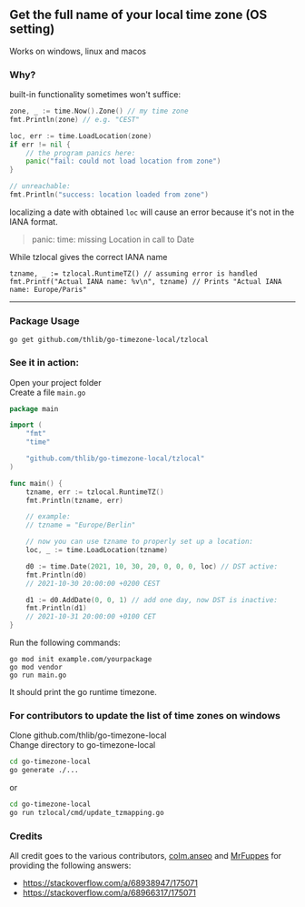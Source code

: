 ## Get the full name of your local time zone (OS setting)

Works on windows, linux and macos

### Why?
built-in functionality sometimes won't suffice:
```go
zone, _ := time.Now().Zone() // my time zone
fmt.Println(zone) // e.g. "CEST"

loc, err := time.LoadLocation(zone)
if err != nil {
    // the program panics here:
    panic("fail: could not load location from zone")
}

// unreachable:
fmt.Println("success: location loaded from zone")
```
localizing a date with obtained `loc` will cause an error because it's not in the IANA format.
> panic: time: missing Location in call to Date

While tzlocal gives the correct IANA name
```
tzname, _ := tzlocal.RuntimeTZ() // assuming error is handled
fmt.Printf("Actual IANA name: %v\n", tzname) // Prints "Actual IANA name: Europe/Paris"
```

---

### Package Usage
```
go get github.com/thlib/go-timezone-local/tzlocal
```

### See it in action:

Open your project folder  
Create a file `main.go`

```go
package main

import (
    "fmt"
    "time"

    "github.com/thlib/go-timezone-local/tzlocal"
)

func main() {
    tzname, err := tzlocal.RuntimeTZ()
    fmt.Println(tzname, err)

    // example:
    // tzname = "Europe/Berlin"

    // now you can use tzname to properly set up a location:
    loc, _ := time.LoadLocation(tzname)

    d0 := time.Date(2021, 10, 30, 20, 0, 0, 0, loc) // DST active:
    fmt.Println(d0)
    // 2021-10-30 20:00:00 +0200 CEST

    d1 := d0.AddDate(0, 0, 1) // add one day, now DST is inactive:
    fmt.Println(d1)
    // 2021-10-31 20:00:00 +0100 CET
}
```

Run the following commands:
```
go mod init example.com/yourpackage
go mod vendor
go run main.go
```

It should print the go runtime timezone.


### For contributors to update the list of time zones on windows

Clone github.com/thlib/go-timezone-local  
Change directory to go-timezone-local  

```sh
cd go-timezone-local
go generate ./...
```
or
```sh
cd go-timezone-local
go run tzlocal/cmd/update_tzmapping.go
```

### Credits

All credit goes to the various contributors, [colm.anseo](https://stackoverflow.com/users/1218512/colm-anseo) and [MrFuppes](https://stackoverflow.com/users/10197418/mrfuppes) for providing the following answers:  
* https://stackoverflow.com/a/68938947/175071
* https://stackoverflow.com/a/68966317/175071

